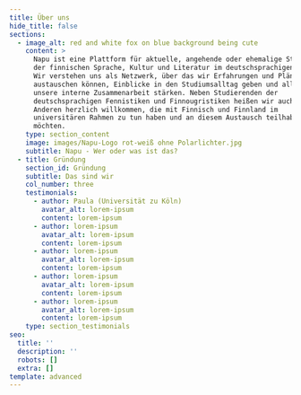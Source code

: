 ```yaml
---
title: Über uns
hide_title: false
sections:
  - image_alt: red and white fox on blue background being cute
    content: >
      Napu ist eine Plattform für aktuelle, angehende oder ehemalige Studierende
      der finnischen Sprache, Kultur und Literatur im deutschsprachigen Raum.
      Wir verstehen uns als Netzwerk, über das wir Erfahrungen und Pläne
      austauschen können, Einblicke in den Studiumsalltag geben und allgemein
      unsere interne Zusammenarbeit stärken. Neben Studierenden der
      deutschsprachigen Fennistiken und Finnougristiken heißen wir auch alle
      Anderen herzlich willkommen, die mit Finnisch und Finnland im
      universitären Rahmen zu tun haben und an diesem Austausch teilhaben
      möchten.
    type: section_content
    image: images/Napu-Logo rot-weiß ohne Polarlichter.jpg
    subtitle: Napu - Wer oder was ist das?
  - title: Gründung
    section_id: Gründung
    subtitle: Das sind wir
    col_number: three
    testimonials:
      - author: Paula (Universität zu Köln)
        avatar_alt: lorem-ipsum
        content: lorem-ipsum
      - author: lorem-ipsum
        avatar_alt: lorem-ipsum
        content: lorem-ipsum
      - author: lorem-ipsum
        avatar_alt: lorem-ipsum
        content: lorem-ipsum
      - author: lorem-ipsum
        avatar_alt: lorem-ipsum
        content: lorem-ipsum
      - author: lorem-ipsum
        avatar_alt: lorem-ipsum
        content: lorem-ipsum
    type: section_testimonials
seo:
  title: ''
  description: ''
  robots: []
  extra: []
template: advanced
---
```

